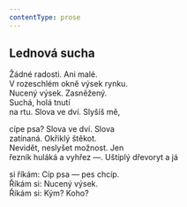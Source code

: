 ```yaml
---
contentType: prose
---
```


## Lednová sucha

Žádné radosti. Ani malé.  
V rozeschlém okně výsek rynku.  
Nucený výsek. Zasněžený.  
Suchá, holá tnutí  
na rtu. Slova ve dví. Slyšíš mě,

cípe psa? Slova ve dví. Slova  
zatínaná. Okřiklý štěkot.  
Nevidět, neslyšet možnost. Jen  
řezník huláká a vyhřez —. Uštíplý dřevoryt a já

si říkám: Cíp psa — pes chcíp.  
Říkám si: Nucený výsek.  
Říkám si: Kým? Koho?
